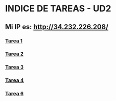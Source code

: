 # INDICE DE TAREAS - UD2
## Mi IP es: http://34.232.226.208/

### [Tarea 1](Tarea%201/index.html)
### [Tarea 2](Tarea%202/index.html)
### [Tarea 3](Tarea%203/listas.html)
### [Tarea 4](Tarea%204/README.md)
### [Tarea 6](Tarea%206/formulario1.html)